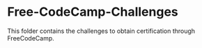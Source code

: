 # Free-CodeCamp-Challenges
This folder contains the challenges to obtain certification
through FreeCodeCamp.
